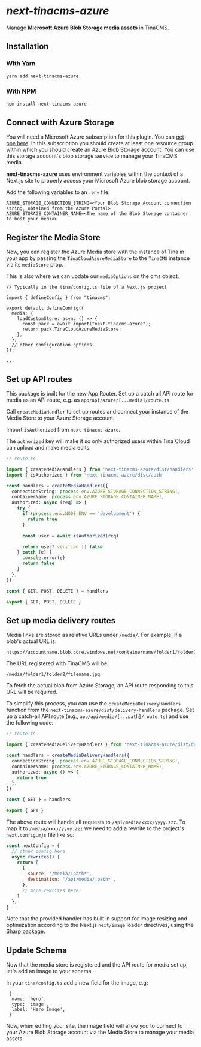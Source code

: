 # _next-tinacms-azure_

Manage **Microsoft Azure Blob Storage media assets** in TinaCMS.

## Installation

### With Yarn

```bash
yarn add next-tinacms-azure
```

### With NPM

```bash
npm install next-tinacms-azure
```

## Connect with Azure Storage

You will need a Microsoft Azure subscription for this plugin. You can [get one here](https://azure.microsoft.com/). In this subscription you should create at least one resource group within which you should create an Azure Blob Storage account. You can use this storage account's blob storage service to manage your TinaCMS media.

**next-tinacms-azure** uses environment variables within the context of a Next.js site to properly access your Microsoft Azure blob storage account.

Add the following variables to an `.env` file.

```
AZURE_STORAGE_CONNECTION_STRING=<Your Blob Storage Account connection string, obtained from the Azure Portal>
AZURE_STORAGE_CONTAINER_NAME=<The name of the Blob Storage container to host your media>
```

## Register the Media Store

Now, you can register the Azure Media store with the instance of Tina in your app by passing the `TinaCloudAzureMediaStore` to the `TinaCMS` instance via its `mediaStore` prop.

This is also where we can update our `mediaOptions` on the cms object.

```tsx
// Typically in the tina/config.ts file of a Next.js project

import { defineConfig } from "tinacms";

export default defineConfig({
  media: {
    loadCustomStore: async () => {
      const pack = await import("next-tinacms-azure");
      return pack.TinaCloudAzureMediaStore;
    },
  },
  // other configuration options
});

...
```

## Set up API routes

This package is built for the new App Router. Set up a catch all API route for media as an API route, e.g. as `app/api/azure/[...media]/route.ts`.

Call `createMediaHandler` to set up routes and connect your instance of the Media Store to your Azure Storage account.

Import `isAuthorized` from `next-tinacms-azure`.

The `authorized` key will make it so only authorized users within Tina Cloud can upload and make media edits.

```ts
// route.ts

import { createMediaHandlers } from 'next-tinacms-azure/dist/handlers'
import { isAuthorized } from 'next-tinacms-azure/dist/auth'

const handlers = createMediaHandlers({
  connectionString: process.env.AZURE_STORAGE_CONNECTION_STRING!,
  containerName: process.env.AZURE_STORAGE_CONTAINER_NAME!,
  authorized: async (req) => {
    try {
      if (process.env.NODE_ENV == 'development') {
        return true
      }

      const user = await isAuthorized(req)

      return user?.verified || false
    } catch (e) {
      console.error(e)
      return false
    }
  },
})

const { GET, POST, DELETE } = handlers

export { GET, POST, DELETE }
```

## Set up media delivery routes

Media links are stored as relative URLs under `/media/`. For example, if a blob's actual URL is:

```
https://accountname.blob.core.windows.net/containername/folder1/folder2/filename.jpg
```

The URL registered with TinaCMS will be:

```
/media/folder1/folder2/filename.jpg
```

To fetch the actual blob from Azure Storage, an API route responding to this URL will be required.

To simplify this process, you can use the `createMediaDeliveryHandlers ` function from the `next-tinacms-azure/dist/delivery-handlers` package. Set up a catch-all API route (e.g., `app/api/media/[...path]/route.ts`) and use the following code:

```ts
// route.ts

import { createMediaDeliveryHandlers } from 'next-tinacms-azure/dist/delivery-handlers'

const handlers = createMediaDeliveryHandlers({
  connectionString: process.env.AZURE_STORAGE_CONNECTION_STRING!,
  containerName: process.env.AZURE_STORAGE_CONTAINER_NAME!,
  authorized: async () => {
    return true
  },
})

const { GET } = handlers

export { GET }
```

The above route will handle all requests to `/api/media/xxxx/yyyy.zzz`. To map it to `/media/xxxx/yyyy.zzz` we need to add a rewrite to the project's `next.config.mjs` file like so:

```mjs
const nextConfig = {
  // other config here
  async rewrites() {
    return [
      {
        source: '/media/:path*',
        destination: '/api/media/:path*',
      },
      // more rewrites here
    ]
  },
}
```

Note that the provided handler has built in support for image resizing and optimization according to the Next.js `next/image` loader directives, using the [Sharp](https://www.npmjs.com/package/sharp) package.

## Update Schema

Now that the media store is registered and the API route for media set up, let's add an image to your schema.

In your `tina/config.ts` add a new field for the image, e.g:

```
 {
  name: 'hero',
  type: 'image',
  label: 'Hero Image',
 }
```

Now, when editing your site, the image field will allow you to connect to your Azure Blob Storage account via the Media Store to manage your media assets.
